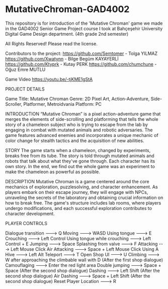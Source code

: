 # MutativeChroman-GAD4002
This repository is for introduction of the 'Mutative Chroman' game we made in the GAD4002 Senior Game Project course I took at Bahçeşehir University Digital Game Design department. (4th grade 2nd semester)

All Rights Reserved! Please read the license.

Contributors to the project:
https://github.com/Semtomer - Tolga YILMAZ
https://github.com/Xwatynn - Bilge Begüm KAYAYERLİ
https://github.com/Ktyprk - Kutay PERK
https://github.com/chumchune - Oğuz Emre MUTLU

Game Video
https://youtu.be/-tjKME1gStA

PROJECT DETAILS

Game Title: Mutative Chroman
Genre: 2D Pixel Art, Action-Adventure, Side-Scroller, Platformer, Metroidvania
Platform: PC

INTRODUCTION
“Mutative Chroman” is a pixel action-adventure game that merges the elements of side-scrolling and platforming that tells the whole story of a chameleon subject who is trying to escape from the lab by engaging in combat with mutated animals and robotic adversaries. The game features advanced enemies and incorporates a unique mechanic of color change for stealth tactics and the acquisition of new abilities.

STORY
The game starts when a chameleon, changed by experiments, breaks free from its tube. The story is told through mutated animals and robots that talk about what they've gone through. Each character has its own story. In the end, we find out the whole game was an experiment to make the chameleon as powerful as possible.

DESCRIPTION
Mutative Chroman is a game centered around the core mechanics of exploration, puzzlesolving, and character enhancement. As players embark on their escape journey, they will engage with NPCs, unraveling the secrets of the laboratory and obtaining crucial information on how to break free. The game's structure includes lab rooms, where players undergo modifications, and each successful exploration contributes to character development.

PLAYER CONTROLS

Dialogue transition ---> Q
Moving ---> WASD
Using tongue ---> E
Crouching ---> Left Control
Using tongue while crouching ---> Left Control + E
Jumping ---> Space
Splashing from valve ---> F
Attacking ---> Left Mouse Click
Air Attacking ---> Space + Left Mouse Click
Using A Hive ---> Left Alt
Teleport ---> T
Open Shop UI ---> U
Climbing ---> W after approaching the climbable wall with D (After the first shop dialogue)
Camouflaging ---> Enter the red light area
Double jumping ---> Space + Space (After the second shop dialogue)
Dashing ---> Left Shift (After the second shop dialogue)
Air Dashing ---> Space + Left Shift (After the second shop dialogue)
Reset Player Location ---> R
